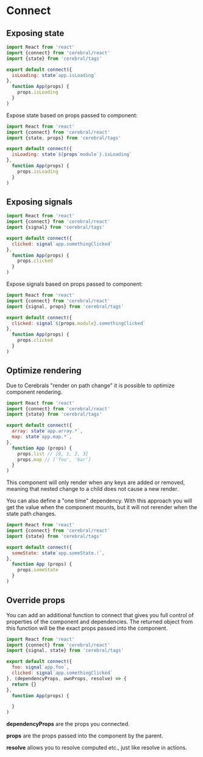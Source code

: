 # Connect

## Exposing state
```js
import React from 'react'
import {connect} from 'cerebral/react'
import {state} from 'cerebral/tags'

export default connect({
  isLoading: state`app.isLoading`
},
  function App(props) {
    props.isLoading
  }
)
```

Expose state based on props passed to component:

```js
import React from 'react'
import {connect} from 'cerebral/react'
import {state, props} from 'cerebral/tags'

export default connect({
  isLoading: state`${props`module`}.isLoading`
},
  function App(props) {
    props.isLoading
  }
)
```

## Exposing signals
```js
import React from 'react'
import {connect} from 'cerebral/react'
import {signal} from 'cerebral/tags'

export default connect({
  clicked: signal`app.somethingClicked`
},
  function App(props) {
    props.clicked
  }
)
```

Expose signals based on props passed to component:

```js
import React from 'react'
import {connect} from 'cerebral/react'
import {signal, props} from 'cerebral/tags'

export default connect({
  clicked: signal`${props.module}.somethingClicked`
},
  function App(props) {
    props.clicked
  }
)
```

## Optimize rendering
Due to Cerebrals "render on path change" it is possible to optimize component rendering.

```js
import React from 'react'
import {connect} from 'cerebral/react'
import {state} from 'cerebral/tags'

export default connect({
  array: state`app.array.*`,
  map: state`app.map.*`,
},
  function App (props) {
    props.list // [0, 1, 2, 3]
    props.map // ['foo', 'bar']
  }
)
```

This component will only render when any keys are added or removed, meaning that nested change to a child does not cause a new render.

You can also define a "one time" dependency. With this approach you will get the value when the component mounts, but it will not rerender when the state path changes.

```js
import React from 'react'
import {connect} from 'cerebral/react'
import {state} from 'cerebral/tags'

export default connect({
  someState: state`app.someState.!`,
},
  function App (props) {
    props.someState
  }
)
```

## Override props
You can add an additional function to connect that gives you full control of properties of the component and dependencies. The returned object from this function will be the exact props passed into the component.

```js
import React from 'react'
import {connect} from 'cerebral/react'
import {signal, state} from 'cerebral/tags'

export default connect({
  foo: signal`app.foo`,
  clicked: signal`app.somethingClicked`
}, (dependencyProps, ownProps, resolve) => {
  return {}
},
  function App(props) {

  }
)
```

**dependencyProps** are the props you connected.

**props** are the props passed into the component by the parent.

**resolve** allows you to resolve computed etc., just like resolve in actions.
